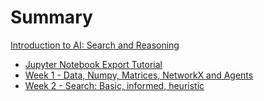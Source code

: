 # Summary

[Introduction to AI: Search and Reasoning](./index.md)

 - [Jupyter Notebook Export Tutorial](./export.md)
 - [Week 1 - Data, Numpy, Matrices, NetworkX and Agents](./week1/index.md)
 - [Week 2 - Search: Basic, informed, heuristic](./week2/index.md)
<!-- - [Week 3 - Classification: SVMs, Naive Bayes, KNN and Decision Trees](./week5_6/index.md)
<!-- - [Week 4 - Classification & Intro to Unsupervised Learning: Clustering & Dimensional Reduction](./week7_8/index.md)
<!-- - [Week 5 - Neural Networks: ANNs, DNNs, and CNNs](./week9_10/index.md)
- [Jupyter Notebook Export Tutorial](./export.md)
<!-- - [Week 6 – Scripting, CI, and Autograding](./week6/index.md) -->
<!-- - [Week 7 – Doing it All from the Command Line](./week7/index.md) -->
<!-- - [Week 8 - Debuggers and Controlling Processes](./week8/index.md) -->
<!-- - [Week 9 - Code Review/It Works on My Machine](./week9/index.md) -->
<!-- - [Week 10 - Wrapping Up](./week10/index.md) -->
